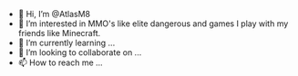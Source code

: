 - 👋 Hi, I’m @AtlasM8
- 👀 I’m interested in MMO's like elite dangerous and games I play with my friends like Minecraft.
- 🌱 I’m currently learning ...
- 💞️ I’m looking to collaborate on ...
- 📫 How to reach me ...

<!---
AtlasM8/AtlasM8 is a ✨ special ✨ repository because its `README.md` (this file) appears on your GitHub profile.
You can click the Preview link to take a look at your changes.
--->
